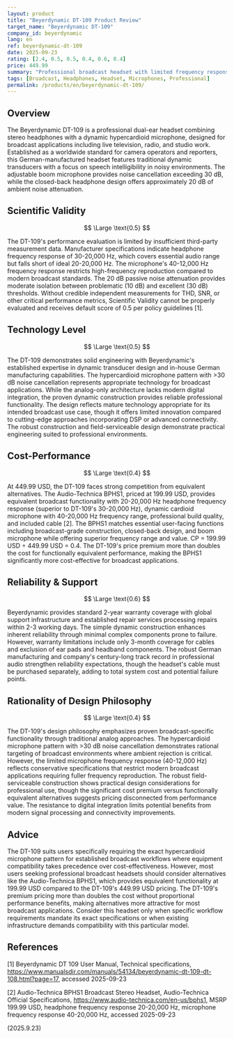 ```yaml
---
layout: product
title: "Beyerdynamic DT-109 Product Review"
target_name: "Beyerdynamic DT-109"
company_id: beyerdynamic
lang: en
ref: beyerdynamic-dt-109
date: 2025-09-23
rating: [2.4, 0.5, 0.5, 0.4, 0.6, 0.4]
price: 449.99
summary: "Professional broadcast headset with limited frequency response and poor cost-performance compared to modern alternatives."
tags: [Broadcast, Headphones, Headset, Microphones, Professional]
permalink: /products/en/beyerdynamic-dt-109/
---
```

## Overview

The Beyerdynamic DT-109 is a professional dual-ear headset combining stereo headphones with a dynamic hypercardioid microphone, designed for broadcast applications including live television, radio, and studio work. Established as a worldwide standard for camera operators and reporters, this German-manufactured headset features traditional dynamic transducers with a focus on speech intelligibility in noisy environments. The adjustable boom microphone provides noise cancellation exceeding 30 dB, while the closed-back headphone design offers approximately 20 dB of ambient noise attenuation.

## Scientific Validity

$$ \Large \text{0.5} $$

The DT-109's performance evaluation is limited by insufficient third-party measurement data. Manufacturer specifications indicate headphone frequency response of 30-20,000 Hz, which covers essential audio range but falls short of ideal 20-20,000 Hz. The microphone's 40-12,000 Hz frequency response restricts high-frequency reproduction compared to modern broadcast standards. The 20 dB passive noise attenuation provides moderate isolation between problematic (10 dB) and excellent (30 dB) thresholds. Without credible independent measurements for THD, SNR, or other critical performance metrics, Scientific Validity cannot be properly evaluated and receives default score of 0.5 per policy guidelines [1].

## Technology Level

$$ \Large \text{0.5} $$

The DT-109 demonstrates solid engineering with Beyerdynamic's established expertise in dynamic transducer design and in-house German manufacturing capabilities. The hypercardioid microphone pattern with >30 dB noise cancellation represents appropriate technology for broadcast applications. While the analog-only architecture lacks modern digital integration, the proven dynamic construction provides reliable professional functionality. The design reflects mature technology appropriate for its intended broadcast use case, though it offers limited innovation compared to cutting-edge approaches incorporating DSP or advanced connectivity. The robust construction and field-serviceable design demonstrate practical engineering suited to professional environments.

## Cost-Performance

$$ \Large \text{0.4} $$

At 449.99 USD, the DT-109 faces strong competition from equivalent alternatives. The Audio-Technica BPHS1, priced at 199.99 USD, provides equivalent broadcast functionality with 20-20,000 Hz headphone frequency response (superior to DT-109's 30-20,000 Hz), dynamic cardioid microphone with 40-20,000 Hz frequency range, professional build quality, and included cable [2]. The BPHS1 matches essential user-facing functions including broadcast-grade construction, closed-back design, and boom microphone while offering superior frequency range and value. CP = 199.99 USD ÷ 449.99 USD = 0.4. The DT-109's price premium more than doubles the cost for functionally equivalent performance, making the BPHS1 significantly more cost-effective for broadcast applications.

## Reliability & Support

$$ \Large \text{0.6} $$

Beyerdynamic provides standard 2-year warranty coverage with global support infrastructure and established repair services processing repairs within 2-3 working days. The simple dynamic construction enhances inherent reliability through minimal complex components prone to failure. However, warranty limitations include only 3-month coverage for cables and exclusion of ear pads and headband components. The robust German manufacturing and company's century-long track record in professional audio strengthen reliability expectations, though the headset's cable must be purchased separately, adding to total system cost and potential failure points.

## Rationality of Design Philosophy

$$ \Large \text{0.4} $$

The DT-109's design philosophy emphasizes proven broadcast-specific functionality through traditional analog approaches. The hypercardioid microphone pattern with >30 dB noise cancellation demonstrates rational targeting of broadcast environments where ambient rejection is critical. However, the limited microphone frequency response (40-12,000 Hz) reflects conservative specifications that restrict modern broadcast applications requiring fuller frequency reproduction. The robust field-serviceable construction shows practical design considerations for professional use, though the significant cost premium versus functionally equivalent alternatives suggests pricing disconnected from performance value. The resistance to digital integration limits potential benefits from modern signal processing and connectivity improvements.

## Advice

The DT-109 suits users specifically requiring the exact hypercardioid microphone pattern for established broadcast workflows where equipment compatibility takes precedence over cost-effectiveness. However, most users seeking professional broadcast headsets should consider alternatives like the Audio-Technica BPHS1, which provides equivalent functionality at 199.99 USD compared to the DT-109's 449.99 USD pricing. The DT-109's premium pricing more than doubles the cost without proportional performance benefits, making alternatives more attractive for most broadcast applications. Consider this headset only when specific workflow requirements mandate its exact specifications or when existing infrastructure demands compatibility with this particular model.

## References

[1] Beyerdynamic DT 109 User Manual, Technical specifications, https://www.manualsdir.com/manuals/54134/beyerdynamic-dt-109-dt-108.html?page=17, accessed 2025-09-23

[2] Audio-Technica BPHS1 Broadcast Stereo Headset, Audio-Technica Official Specifications, https://www.audio-technica.com/en-us/bphs1, MSRP 199.99 USD, headphone frequency response 20-20,000 Hz, microphone frequency response 40-20,000 Hz, accessed 2025-09-23

(2025.9.23)